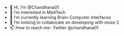 - 👋 Hi, I’m @Chandhana01
- 👀 I’m interested in MedTech
- 🌱 I’m currently learning Brain-Computer Interfaces
- 💞️ I’m looking to collaborate on developing with muse 2
- 📫 How to reach me- Twitter @chandhana01

<!---
Chandhana01/Chandhana01 is a ✨ special ✨ repository because its `README.md` (this file) appears on your GitHub profile.
You can click the Preview link to take a look at your changes.
--->
